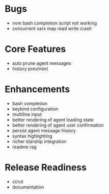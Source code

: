 # Bugs

- nvm bash completion script not working
- concurrent vars map read write crash

# Core Features

- auto prune agent messages
- history prev/next

# Enhancements

- bash completion
- keybind configuration
- multiline input
- better rendering of agent loading state
- better rendering of agent user confirmation
- persist agent message history
- syntax highlighting
- richer starship integration
- readme rag

# Release Readiness

- ci/cd
- documentation
